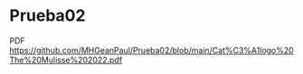 # Prueba02
PDF
https://github.com/MHGeanPaul/Prueba02/blob/main/Cat%C3%A1logo%20The%20Mulisse%202022.pdf
